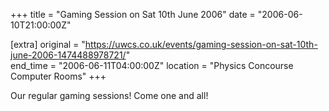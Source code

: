 +++
title = "Gaming Session on Sat 10th June 2006"
date = "2006-06-10T21:00:00Z"

[extra]
original = "https://uwcs.co.uk/events/gaming-session-on-sat-10th-june-2006-1474488978721/"    
end_time = "2006-06-11T04:00:00Z"
location = "Physics Concourse Computer Rooms"
+++

Our regular gaming sessions\! Come one and all\!

